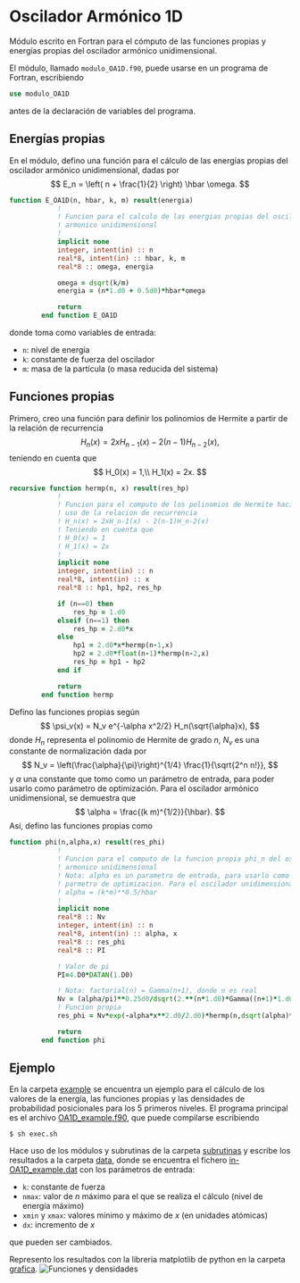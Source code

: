 # Oscilador Armónico 1D

Módulo escrito en Fortran para el cómputo de las funciones propias y energías propias del oscilador armónico unidimensional.

El módulo, llamado `modulo_OA1D.f90`, puede usarse en un programa de Fortran, escribiendo
```fortran
use modulo_OA1D
```
antes de la declaración de variables del programa.

## Energías propias ##

En el módulo, defino una función para el cálculo de las energías propias del
oscilador armónico unidimensional, dadas por
$$
    E_n = \left( n + \frac{1}{2} \right) \hbar \omega.
$$

```fortran
function E_OA1D(n, hbar, k, m) result(energia)
            !
            ! Funcion para el calculo de las energias propias del oscilador
            ! armonico unidimensional
            !
            implicit none
            integer, intent(in) :: n
            real*8, intent(in) :: hbar, k, m
            real*8 :: omega, energia

            omega = dsqrt(k/m)
            energia = (n*1.d0 + 0.5d0)*hbar*omega

            return
        end function E_OA1D
```
donde toma como variables de entrada:
- `n`: nivel de energía
- `k`: constante de fuerza del oscilador
- `m`: masa de la partícula (o masa reducida del sistema)

## Funciones propias ##

Primero, creo una función para definir los polinomios de Hermite a partir de la
relación de recurrencia
$$
    H_n(x) = 2xH_{n-1}(x) - 2(n-1)H_{n-2}(x),
$$
teniendo en cuenta que
$$
H_0(x) = 1,\\
H_1(x) = 2x.
$$
```fortran
recursive function hermp(n, x) result(res_hp)
            !
            ! Funcion para el computo de los polinomios de Hermite haciendo
            ! uso de la relacion de recurrencia
            ! H_n(x) = 2xH_n-1(x) - 2(n-1)H_n-2(x)
            ! Teniendo en cuenta que
            ! H_0(x) = 1
            ! H_1(x) = 2x
            !
            implicit none
            integer, intent(in) :: n
            real*8, intent(in) :: x
            real*8 :: hp1, hp2, res_hp

            if (n==0) then
                res_hp = 1.d0
            elseif (n==1) then
                res_hp = 2.d0*x
            else
                hp1 = 2.d0*x*hermp(n-1,x)
                hp2 = 2.d0*float(n-1)*hermp(n-2,x)
                res_hp = hp1 - hp2
            end if

            return
        end function hermp
```

Defino las funciones propias según
$$
    \psi_v(x) = N_v e^{-\alpha x^2/2} H_n(\sqrt{\alpha}x),
$$
donde $H_n$ representa el polinomio de Hermite de grado $n$, $N_v$ es una constante de normalización dada por
$$
    N_v = \left(\frac{\alpha}{\pi}\right)^{1/4} \frac{1}{\sqrt{2^n n!}},
$$
y $\alpha$ una constante que tomo como un parámetro de entrada, para poder usarlo como
parámetro de optimización. Para el oscilador armónico unidimensional, se
demuestra que
$$
    \alpha = \frac{(k m)^{1/2}}{\hbar}.
$$
Así, defino las funciones propias como
```fortran
function phi(n,alpha,x) result(res_phi)
            !
            ! Funcion para el computo de la funcion propia phi_n del oscilador
            ! armonico unidimensional
            ! Nota: alpha es un parametro de entrada, para usarlo como
            ! parmetro de optimizacion. Para el oscilador unidimensional:
            ! alpha = (k*m)**0.5/hbar
            !
            implicit none
            real*8 :: Nv
            integer, intent(in) :: n
            real*8, intent(in) :: alpha, x
            real*8 :: res_phi
            real*8 :: PI

            ! Valor de pi
            PI=4.D0*DATAN(1.D0)

            ! Nota: factorial(n) = Gamma(n+1), donde n es real
            Nv = (alpha/pi)**0.25d0/dsqrt(2.**(n*1.d0)*Gamma((n+1)*1.d0))
            ! Funcion propia
            res_phi = Nv*exp(-alpha*x**2.d0/2.d0)*hermp(n,dsqrt(alpha)*x)

            return
        end function phi
```

## Ejemplo ##

En la carpeta [example](https://github.com/jaqg/Oscilador-Armonico-1D/tree/main/example) se encuentra un ejemplo para el cálculo de los valores de la energía, las funciones propias y las densidades de probabilidad posicionales para los 5 primeros niveles. El programa principal es el archivo [OA1D_example.f90](https://github.com/jaqg/Oscilador-Armonico-1D/blob/main/example/OA1D_example.f90), que puede compilarse escribiendo
```shell
$ sh exec.sh
```
Hace uso de los módulos y subrutinas de la carpeta [subrutinas](https://github.com/jaqg/Oscilador-Armonico-1D/tree/main/example/subrutinas) y escribe los resultados a la carpeta [data](https://github.com/jaqg/Oscilador-Armonico-1D/tree/main/example/data), donde se encuentra el fichero [in-OA1D_example.dat](https://github.com/jaqg/Oscilador-Armonico-1D/blob/main/example/data/in-OA1D_example.dat) con los parámetros de entrada:
- `k`: constante de fuerza
- `nmax`: valor de $n$ máximo para el que se realiza el cálculo (nivel de
    energía máximo)
- `xmin` y `xmax`: valores mínimo y máximo de $x$ (en unidades atómicas)
- `dx`: incremento de $x$

que pueden ser cambiados.

Represento los resultados con la libreria matplotlib de python en la carpeta
[grafica](https://github.com/jaqg/Oscilador-Armonico-1D/tree/main/example/grafica).
![Funciones y densidades](./example/grafica/funciones_densidades_subpllot.png)
